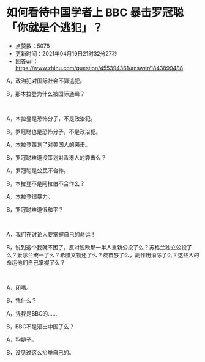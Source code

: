 # 如何看待中国学者上 BBC 暴击罗冠聪「你就是个逃犯」？
- 点赞数：5078
- 更新时间：2021年04月19日21时32分27秒
- 回答url：https://www.zhihu.com/question/455394361/answer/1843899488
<body>
 <p data-pid="nLQ6gp1Z">A，政治犯对国际社会不算逃犯。</p>
 <p data-pid="xa2ddp2w">B，那本拉登为什么被国际通缉？</p>
 <p class="ztext-empty-paragraph"><br></p>
 <p data-pid="uuvKzQmB">A，本拉登是恐怖分子，不是政治犯。</p>
 <p data-pid="Th0Mw8Jd">B，罗冠聪也是恐怖分子，不是政治犯。</p>
 <p data-pid="Jc_Qg2-a">A，本拉登策划了对美国人的袭击。</p>
 <p data-pid="P95jiB3C">B，罗冠聪难道没策划对香港人的袭击么？</p>
 <p data-pid="oR-eTXbU">A，罗冠聪是公民不合作。</p>
 <p data-pid="H9gNb4oh">B，本拉登不是阿拉伯不合作么？</p>
 <p data-pid="inLuXDLy">A，本拉登很暴力。</p>
 <p data-pid="k-TKrhRb">B，罗冠聪难道很和平？</p>
 <p class="ztext-empty-paragraph"><br></p>
 <p data-pid="hDt2xOES">A，我们在讨论人要掌握自己的命运！</p>
 <p data-pid="w5ApV_L8">B，说到这个我就不困了。反对脱欧那一半人重新公投了么？苏格兰独立公投了么？爱尔兰统一了么？希腊文物还了么？疫苗够了么，副作用消除了么？这些人的命运他们自己掌握了么？</p>
 <p class="ztext-empty-paragraph"><br></p>
 <p data-pid="1zw9g65v">A，闭嘴。</p>
 <p data-pid="1anVTW6A">B，凭什么？</p>
 <p data-pid="h2Czjz7O">A，凭我是BBC的……</p>
 <p data-pid="PpidE54d">B，BBC不是滚出中国了么？</p>
 <p data-pid="8_LZSJ36">A，狗腿子。</p>
 <p data-pid="krna0OA1">B，没见过这么抬举自己的。</p>
 <p></p>
 <p></p>
 <p></p>
</body>